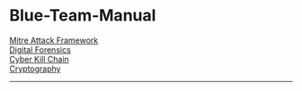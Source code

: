 # Blue-Team-Manual

<a href="https://github.com/brentgarren/Mitre-Attack-Framework">Mitre Attack Framework</a> <br>
<a href="https://github.com/brentgarren/Digital-Forensics">Digital Forensics</a> <br>
<a href="https://github.com/brentgarren/CyberKill-Chain">Cyber Kill Chain</a> <br>
<a href="https://github.com/brentgarren/cryptography/blob/main/README.md">Cryptography</a> <br>


--------------------
